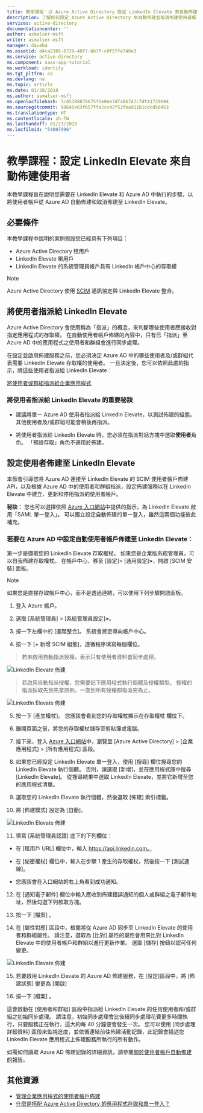 ```yaml
---
title: 教學課程：以 Azure Active Directory 設定 LinkedIn Elevate 來自動佈建使用者 | Microsoft Docs
description: 了解如何設定 Azure Active Directory 來自動佈建並取消佈建使用者帳戶至 LinkedIn Elevate。
services: active-directory
documentationcenter: ''
author: asmalser-msft
writer: asmalser-msft
manager: daveba
ms.assetid: d4ca2365-6729-48f7-bb7f-c0f5ffe740a3
ms.service: active-directory
ms.component: saas-app-tutorial
ms.workload: identity
ms.tgt_pltfrm: na
ms.devlang: na
ms.topic: article
ms.date: 01/28/2018
ms.author: asmalser-msft
ms.openlocfilehash: 3c45388878675f5e0ee7df486747c7df41729694
ms.sourcegitcommit: 98645e63f657ffa2cc42f52fea911b1cdcd56453
ms.translationtype: HT
ms.contentlocale: zh-TW
ms.lasthandoff: 01/23/2019
ms.locfileid: "54807996"
---
```

# <a name="tutorial-configure-linkedin-elevate-for-automatic-user-provisioning"></a>教學課程：設定 LinkedIn Elevate 來自動佈建使用者


本教學課程旨在說明您需要在 LinkedIn Elevate 和 Azure AD 中執行的步驟，以將使用者帳戶從 Azure AD 自動佈建和取消佈建至 LinkedIn Elevate。 

## <a name="prerequisites"></a>必要條件

本教學課程中說明的案例假設您已經具有下列項目：

*   Azure Active Directory 租用戶
*   LinkedIn Elevate 租用戶 
*   LinkedIn Elevate 的系統管理員帳戶具有 LinkedIn 帳戶中心的存取權

> [!NOTE]
> Azure Active Directory 使用 [SCIM](http://www.simplecloud.info/) 通訊協定與 LinkedIn Elevate 整合。

## <a name="assigning-users-to-linkedin-elevate"></a>將使用者指派給 LinkedIn Elevate

Azure Active Directory 會使用稱為「指派」的概念，來判斷哪些使用者應接收對指定應用程式的存取權。 在自動使用者帳戶佈建的內容中，只有已「指派」至 Azure AD 中的應用程式之使用者和群組會進行同步處理。 

在設定並啟用佈建服務之前，您必須決定 Azure AD 中的哪些使用者及/或群組代表需要 LinkedIn Elevate 存取權的使用者。 一旦決定後，您可以依照此處的指示，將這些使用者指派給 LinkedIn Elevate︰

[將使用者或群組指派給企業應用程式](../manage-apps/assign-user-or-group-access-portal.md)

### <a name="important-tips-for-assigning-users-to-linkedin-elevate"></a>將使用者指派給 LinkedIn Elevate 的重要秘訣

*   建議將單一 Azure AD 使用者指派給 LinkedIn Elevate，以測試佈建的組態。 其他使用者及/或群組可能會稍後再指派。

*   將使用者指派給 LinkedIn Elevate 時，您必須在指派對話方塊中選取**使用者**角色。 「預設存取」角色不適用於佈建。


## <a name="configuring-user-provisioning-to-linkedin-elevate"></a>設定使用者佈建至 LinkedIn Elevate

本節會引導您將 Azure AD 連接至 LinkedIn Elevate 的 SCIM 使用者帳戶佈建 API，以及根據 Azure AD 中的使用者和群組指派，設定佈建服務以在 LinkedIn Elevate 中建立、更新和停用指派的使用者帳戶。

**秘訣：** 您也可以選擇依照 [Azure 入口網站](https://portal.azure.com)中提供的指示，為 LinkedIn Elevate 啟用「SAML 單一登入」。 可以獨立設定自動佈建的單一登入，雖然這兩個功能彼此補充。


### <a name="to-configure-automatic-user-account-provisioning-to-linkedin-elevate-in-azure-ad"></a>若要在 Azure AD 中設定自動使用者帳戶佈建至 LinkedIn Elevate︰


第一步是擷取您的 LinkedIn Elevate 存取權杖。 如果您是企業版系統管理員，可以自我佈建存取權杖。 在帳戶中心，移至 [設定]> [通用設定]**&gt;**，開啟 [SCIM 安裝] 面板。

> [!NOTE]
> 如果您是直接存取帳戶中心，而不是透過連結，可以使用下列步驟開啟面板。

1)  登入 Azure 帳戶。

2)  選取 [系統管理員] > [系統管理員設定]**&gt;**。

3)  按一下左欄中的 [進階整合]。 系統會將您導向帳戶中心。

4)  按一下 [+ 新增 SCIM 組態]，遵循程序填寫每個欄位。

> 若未啟用自動指派授權，表示只有使用者資料會同步處理。

![LinkedIn Elevate 佈建](./media/linkedinelevate-provisioning-tutorial/linkedin_elevate1.PNG)

> 若啟用自動指派授權，您需要記下應用程式執行個體及授權類型。 授權的指派採取先到先拿原則，一直到所有授權都指派完為止。

![LinkedIn Elevate 佈建](./media/linkedinelevate-provisioning-tutorial/linkedin_elevate2.PNG)

5)  按一下 [產生權杖]。 您應該會看到您的存取權杖顯示在存取權杖 欄位下。

6)  離開頁面之前，將您的存取權杖儲存至剪貼簿或電腦。

7) 接下來，登入 [Azure 入口網站](https://portal.azure.com)中，瀏覽至 [Azure Active Directory] > [企業應用程式] > [所有應用程式] 區段。

8) 如果您已經設定 LinkedIn Elevate 單一登入，使用 [搜尋] 欄位搜尋您的 LinkedIn Elevate 執行個體。 否則，請選取 [新增]，並在應用程式庫中搜尋 [LinkedIn Elevate]。 從搜尋結果中選取 LinkedIn Elevate，並將它新增至您的應用程式清單。

9)  選取您的 LinkedIn Elevate 執行個體，然後選取 [佈建] 索引標籤。

10) 將 [佈建模式] 設定為 [自動]。

![LinkedIn Elevate 佈建](./media/linkedinelevate-provisioning-tutorial/linkedin_elevate3.PNG)

11)  填寫 [系統管理員認證] 底下的下列欄位：

* 在 [租用戶 URL] 欄位中，輸入 https://api.linkedin.com。

* 在 [祕密權杖] 欄位中，輸入在步驟 1 產生的存取權杖，然後按一下 [測試連線]。

* 您應該會在入口網站的右上角看到成功通知。

12) 在 [通知電子郵件] 欄位中輸入應收到佈建錯誤通知的個人或群組之電子郵件地址，然後勾選下列核取方塊。

13) 按一下 [檔案] 。 

14) 在 [屬性對應] 區段中，檢閱將從 Azure AD 同步至 LinkedIn Elevate 的使用者和群組屬性。 請注意，選取為 [比對] 屬性的屬性會用來比對 LinkedIn Elevate 中的使用者帳戶和群組以進行更新作業。 選取 [儲存] 按鈕以認可任何變更。

![LinkedIn Elevate 佈建](./media/linkedinelevate-provisioning-tutorial/linkedin_elevate4.PNG)

15) 若要啟用 LinkedIn Elevate 的 Azure AD 佈建服務，在 [設定]區段中，將 [佈建狀態] 變更為 [開啟]

16) 按一下 [檔案] 。 

這會啟動在 [使用者和群組] 區段中指派給 LinkedIn Elevate 的任何使用者和/或群組之初始同步處理。 請注意，初始同步處理會比後續同步處理花費更多時間執行，只要服務正在執行，這大約每 40 分鐘便會發生一次。 您可以使用 [同步處理詳細資料] 區段來監視進度，並依循連結前往佈建活動記錄，此記錄會描述您 LinkedIn Elevate 應用程式上佈建服務所執行的所有動作。

如需如何讀取 Azure AD 佈建記錄的詳細資訊，請參閱[關於使用者帳戶自動佈建的報告](../manage-apps/check-status-user-account-provisioning.md)。


## <a name="additional-resources"></a>其他資源

* [管理企業應用程式的使用者帳戶佈建](../manage-apps/configure-automatic-user-provisioning-portal.md)
* [什麼是搭配 Azure Active Directory 的應用程式存取和單一登入？](../manage-apps/what-is-single-sign-on.md)
